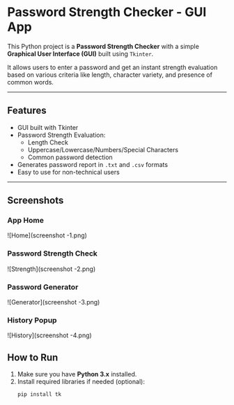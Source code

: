 # Password Strength Checker - GUI App

This Python project is a **Password Strength Checker** with a simple **Graphical User Interface (GUI)** built using `Tkinter`.

It allows users to enter a password and get an instant strength evaluation based on various criteria like length, character variety, and presence of common words.

---

## Features

- GUI built with Tkinter
- Password Strength Evaluation:
  - Length Check
  - Uppercase/Lowercase/Numbers/Special Characters
  - Common password detection
- Generates password report in `.txt` and `.csv` formats
- Easy to use for non-technical users

---

## Screenshots

### App Home
![Home](screenshot -1.png)

### Password Strength Check
![Strength](screenshot -2.png)
 
### Password Generator
![Generator](screenshot -3.png)

### History Popup
![History](screenshot -4.png)


## How to Run

1. Make sure you have **Python 3.x** installed.
2. Install required libraries if needed (optional):
   ```bash
   pip install tk
